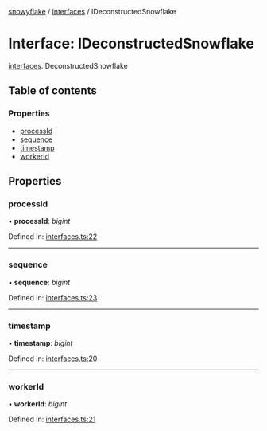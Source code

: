 [snowyflake](../README.md) / [interfaces](../modules/interfaces.md) / IDeconstructedSnowflake

# Interface: IDeconstructedSnowflake

[interfaces](../modules/interfaces.md).IDeconstructedSnowflake

## Table of contents

### Properties

- [processId](interfaces.ideconstructedsnowflake.md#processid)
- [sequence](interfaces.ideconstructedsnowflake.md#sequence)
- [timestamp](interfaces.ideconstructedsnowflake.md#timestamp)
- [workerId](interfaces.ideconstructedsnowflake.md#workerid)

## Properties

### processId

• **processId**: *bigint*

Defined in: [interfaces.ts:22](https://github.com/negezor/snowyflake/blob/c47a6c2/src/interfaces.ts#L22)

___

### sequence

• **sequence**: *bigint*

Defined in: [interfaces.ts:23](https://github.com/negezor/snowyflake/blob/c47a6c2/src/interfaces.ts#L23)

___

### timestamp

• **timestamp**: *bigint*

Defined in: [interfaces.ts:20](https://github.com/negezor/snowyflake/blob/c47a6c2/src/interfaces.ts#L20)

___

### workerId

• **workerId**: *bigint*

Defined in: [interfaces.ts:21](https://github.com/negezor/snowyflake/blob/c47a6c2/src/interfaces.ts#L21)
